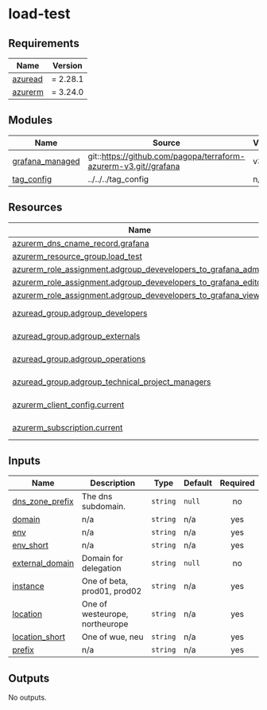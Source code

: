 # load-test

<!-- markdownlint-disable -->
<!-- BEGIN_TF_DOCS -->
## Requirements

| Name | Version |
|------|---------|
| <a name="requirement_azuread"></a> [azuread](#requirement\_azuread) | = 2.28.1 |
| <a name="requirement_azurerm"></a> [azurerm](#requirement\_azurerm) | = 3.24.0 |

## Modules

| Name | Source | Version |
|------|--------|---------|
| <a name="module_grafana_managed"></a> [grafana\_managed](#module\_grafana\_managed) | git::https://github.com/pagopa/terraform-azurerm-v3.git//grafana | v3.4.3 |
| <a name="module_tag_config"></a> [tag\_config](#module\_tag\_config) | ../../../tag_config | n/a |

## Resources

| Name | Type |
|------|------|
| [azurerm_dns_cname_record.grafana](https://registry.terraform.io/providers/hashicorp/azurerm/3.24.0/docs/resources/dns_cname_record) | resource |
| [azurerm_resource_group.load_test](https://registry.terraform.io/providers/hashicorp/azurerm/3.24.0/docs/resources/resource_group) | resource |
| [azurerm_role_assignment.adgroup_devevelopers_to_grafana_admin](https://registry.terraform.io/providers/hashicorp/azurerm/3.24.0/docs/resources/role_assignment) | resource |
| [azurerm_role_assignment.adgroup_devevelopers_to_grafana_editor](https://registry.terraform.io/providers/hashicorp/azurerm/3.24.0/docs/resources/role_assignment) | resource |
| [azurerm_role_assignment.adgroup_devevelopers_to_grafana_viewer](https://registry.terraform.io/providers/hashicorp/azurerm/3.24.0/docs/resources/role_assignment) | resource |
| [azuread_group.adgroup_developers](https://registry.terraform.io/providers/hashicorp/azuread/2.28.1/docs/data-sources/group) | data source |
| [azuread_group.adgroup_externals](https://registry.terraform.io/providers/hashicorp/azuread/2.28.1/docs/data-sources/group) | data source |
| [azuread_group.adgroup_operations](https://registry.terraform.io/providers/hashicorp/azuread/2.28.1/docs/data-sources/group) | data source |
| [azuread_group.adgroup_technical_project_managers](https://registry.terraform.io/providers/hashicorp/azuread/2.28.1/docs/data-sources/group) | data source |
| [azurerm_client_config.current](https://registry.terraform.io/providers/hashicorp/azurerm/3.24.0/docs/data-sources/client_config) | data source |
| [azurerm_subscription.current](https://registry.terraform.io/providers/hashicorp/azurerm/3.24.0/docs/data-sources/subscription) | data source |

## Inputs

| Name | Description | Type | Default | Required |
|------|-------------|------|---------|:--------:|
| <a name="input_dns_zone_prefix"></a> [dns\_zone\_prefix](#input\_dns\_zone\_prefix) | The dns subdomain. | `string` | `null` | no |
| <a name="input_domain"></a> [domain](#input\_domain) | n/a | `string` | n/a | yes |
| <a name="input_env"></a> [env](#input\_env) | n/a | `string` | n/a | yes |
| <a name="input_env_short"></a> [env\_short](#input\_env\_short) | n/a | `string` | n/a | yes |
| <a name="input_external_domain"></a> [external\_domain](#input\_external\_domain) | Domain for delegation | `string` | `null` | no |
| <a name="input_instance"></a> [instance](#input\_instance) | One of beta, prod01, prod02 | `string` | n/a | yes |
| <a name="input_location"></a> [location](#input\_location) | One of westeurope, northeurope | `string` | n/a | yes |
| <a name="input_location_short"></a> [location\_short](#input\_location\_short) | One of wue, neu | `string` | n/a | yes |
| <a name="input_prefix"></a> [prefix](#input\_prefix) | n/a | `string` | n/a | yes |

## Outputs

No outputs.
<!-- END_TF_DOCS -->
